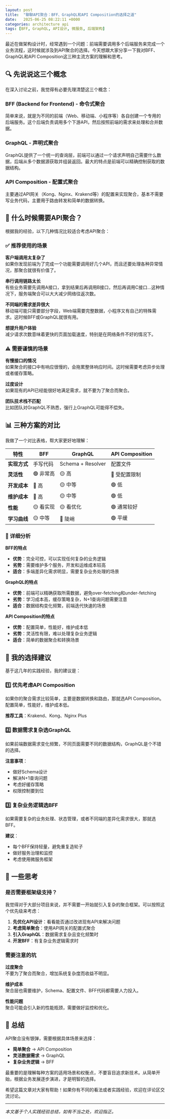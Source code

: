 ```yaml
---
layout: post
title:  "聊聊API聚合：BFF、GraphQL和API Composition的选择之道"
date:   2025-06-25 08:22:11 +0000
categories: architecture api
tags: [BFF, GraphQL, API设计, 微服务, 后端架构]
---
```


最近在做架构设计时，经常遇到一个问题：前端需要调用多个后端服务来完成一个业务流程，这时候就涉及到API聚合的选择。今天想跟大家分享一下我对BFF、GraphQL和API Composition这三种主流方案的理解和思考。

## 🔍 先说说这三个概念

在深入讨论之前，我觉得有必要先理清楚这三个概念：

### BFF (Backend for Frontend) - 命令式聚合
简单来说，就是为不同的前端（Web、移动端、小程序等）各自创建一个专用的后端服务。这个后端负责调用多个下游API，然后按照前端的需求来处理和合并数据。

### GraphQL - 声明式聚合  
GraphQL提供了一个统一的查询层，前端可以通过一个请求声明自己需要什么数据，后端从多个数据源获取并组装返回。最大的特点是前端可以精确控制获取的数据结构。

### API Composition - 配置式聚合
主要通过API网关（Kong、Nginx、Krakend等）的配置来实现聚合，基本不需要写业务代码，主要用于路由转发和简单的数据转换。

## 🤔 什么时候需要API聚合？

根据我的经验，以下几种情况比较适合考虑API聚合：

### ✅ 推荐使用的场景

**客户端调用太复杂了**  
如果你发现前端为了完成一个功能需要调用好几个API，而且还要处理各种异常情况，那聚合就很有价值了。

**串行调用链路太长**  
有些业务需要先调用A接口，拿到结果后再调用B接口，然后再调用C接口...这种情况下，服务端聚合可以大大减少网络往返次数。

**不同端的需求差异很大**  
移动端可能只需要部分字段，Web端需要完整数据，小程序又有自己的特殊需求。这时候BFF或GraphQL就很有用。

**想提升用户体验**  
减少请求次数意味着更快的页面加载速度，特别是在网络条件不好的情况下。

### ⚠️ 需要谨慎的场景

**有慢接口的情况**  
如果聚合的接口中有响应很慢的，会拖累整体响应时间。这时候需要考虑异步处理或者缓存策略。

**过度设计**  
如果现有的API已经能很好地满足需求，就不要为了聚合而聚合。

**团队技术栈不匹配**  
比如团队对GraphQL不熟悉，强行上GraphQL可能得不偿失。

## 📊 三种方案的对比

我做了一个对比表格，帮大家更好地理解：

| 特性 | BFF | GraphQL | API Composition |
|------|-----|---------|-----------------|
| **实现方式** | 手写代码 | Schema + Resolver | 配置文件 |
| **灵活性** | 🟢 非常高 | 🟡 高 | 🔴 受配置限制 |
| **开发成本** | 🔴 高 | 🟡 中等 | 🟢 低 |
| **维护成本** | 🔴 高 | 🟡 中等 | 🟢 低 |
| **性能** | 🟡 看实现 | 🟡 看优化 | 🟢 通常较好 |
| **学习曲线** | 🟡 中等 | 🔴 陡峭 | 🟢 平缓 |

### 📝 详细分析

**BFF的特点**
- **优势**：完全可控，可以实现任何复杂的业务逻辑
- **劣势**：需要维护多个服务，开发和运维成本较高
- **适合**：多端差异化需求明显，需要复杂业务处理的场景

**GraphQL的特点**  
- **优势**：前端可以精确获取所需数据，避免over-fetching和under-fetching
- **劣势**：学习成本高，缓存策略复杂，N+1查询问题需要注意
- **适合**：数据结构变化频繁，前端迭代快速的场景

**API Composition的特点**
- **优势**：配置简单，性能好，维护成本低
- **劣势**：灵活性有限，难以处理复杂业务逻辑
- **适合**：简单的数据聚合和转换场景

## 🎯 我的选择建议

基于这几年的实践经验，我的建议是：

### 1️⃣ 优先考虑API Composition
如果你的聚合需求比较简单，主要是数据转换和路由，那就选API Composition。配置简单，性能好，维护成本低。

**推荐工具**：Krakend、Kong、Nginx Plus

### 2️⃣ 数据需求复杂选GraphQL
如果前端数据需求变化频繁，不同页面需要不同的数据结构，GraphQL是个不错的选择。

**注意事项**：
- 做好Schema设计
- 解决N+1查询问题
- 考虑好缓存策略
- 权限控制要到位

### 3️⃣ 复杂业务逻辑选BFF
如果需要复杂的业务处理、状态管理，或者不同端的差异化需求很大，那就选BFF。

**建议**：
- 每个BFF保持轻量，避免重复造轮子
- 做好服务治理和监控
- 考虑使用微服务框架

## 💭 一些思考

### 是否需要框架级支持？

我觉得对于大部分项目来说，并不需要一开始就引入复杂的聚合框架。可以按照这个优先级来考虑：

1. **先优化API设计**：看看能否通过改进现有API来解决问题
2. **考虑简单聚合**：使用API网关的配置式聚合
3. **引入GraphQL**：数据需求复杂且变化频繁时
4. **开发BFF**：有复杂业务逻辑需求时

### 需要注意的坑

**过度聚合**  
不要为了聚合而聚合，增加系统复杂度而收益不明显。

**维护成本**  
聚合层也需要维护，Schema、配置文件、BFF代码都需要人力投入。

**性能问题**  
聚合可能会引入新的性能瓶颈，需要做好监控和优化。

## 🚀 总结

API聚合没有银弹，需要根据具体场景来选择：

- **简单聚合** → API Composition
- **灵活数据需求** → GraphQL  
- **复杂业务逻辑** → BFF

最重要的是理解每种方案的适用场景和权衡点，不要盲目追求新技术。从简单开始，根据业务发展逐步演进，才是明智的选择。

希望这篇文章对大家有帮助！如果你有不同的看法或者实践经验，欢迎在评论区交流讨论。

---

*本文基于个人实践经验总结，如有不当之处，欢迎指正。*
